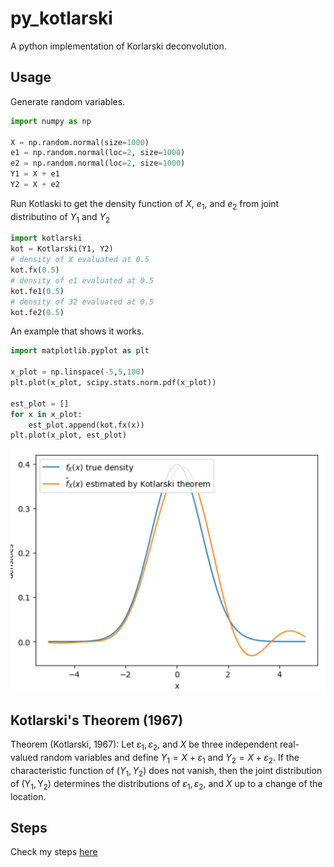 # py_kotlarski
 A python implementation of Korlarski deconvolution.

## Usage

Generate random variables.
```python
import numpy as np

X = np.random.normal(size=1000)
e1 = np.random.normal(loc=2, size=1000)
e2 = np.random.normal(loc=2, size=1000)
Y1 = X + e1
Y2 = X + e2
```
Run Kotlaski to get the density function of $X$, $e_1$, and $e_2$ from joint distributino of $Y_1$ and $Y_2$

```python
import kotlarski
kot = Kotlarski(Y1, Y2)
# density of X evaluated at 0.5
kot.fx(0.5)
# density of e1 evaluated at 0.5
kot.fe1(0.5)
# density of 32 evaluated at 0.5
kot.fe2(0.5)
```

An example that shows it works. 
```python
import matplotlib.pyplot as plt

x_plot = np.linspace(-5,5,100)
plt.plot(x_plot, scipy.stats.norm.pdf(x_plot))

est_plot = []
for x in x_plot:
    est_plot.append(kot.fx(x))
plt.plot(x_plot, est_plot)
```
![](docs/test_plot.png)<!-- -->


## Kotlarski's Theorem (1967)

Theorem (Kotlarski, 1967): Let $\varepsilon_1, \varepsilon_2$, and $X$ be three independent real-valued random variables and define $Y_1=X+\varepsilon_1$ and $Y_2=X+\varepsilon_2$. If the characteristic function of $\left(Y_1, Y_2\right)$ does not vanish, then the joint distribution of $\left(\mathrm{Y}_1, \mathrm{Y}_2\right)$ determines the distributions of $\varepsilon_1, \varepsilon_2$, and $X$ up to a change of the location.

## Steps

<!-- My steps are based on Li and Vuong (1998) and Krasnokutskaya (2011).

1. Estimate the joint characteristic function of $(Y_1, Y_2)$ by its empirical counterpart.
   $$\hat{\Psi}(t_1, t_2) = \frac{1}{n} \sum_{j=1}^n \exp \left(i t_1 \cdot Y_{1j}+i t_2 \cdot Y_{2j}\right)$$

2. Estimate the derivative of $\hat{\Psi}(t_1, t_2)$ with respect to $t_1$ by
   $$\hat{\Psi}_1(t_1, t_2) = \frac{1}{n} \sum_{j=1}^n i  \cdot Y_{1j}\exp \left(i t_1 \cdot Y_{1j}+i t_2 \cdot Y_{2j}\right)$$

3. Estimate the characteristic functions by
    $$
    \begin{aligned}
    \widehat{\Phi}_{X}(t) & =\exp \left(\int_0^t \frac{\widehat{\Psi}_{1}\left(0, u\right)}{\widehat{\Psi}\left(0, u\right)} d u-i t E\left[X\right]\right), \\
    \widehat{\Phi}_{\varepsilon_1}(t) & =\frac{\widehat{\Psi}(t, 0)}{\widehat{\Phi}_{X}(t)}, \\
    \widehat{\Phi}_{\varepsilon_2}(t) & =\frac{\widehat{\Psi}(0, t)}{\widehat{\Phi}_{X}(t)} .
    \end{aligned}
    $$

4. Transform the characteristic functions to density functions, where $T$ is a smoothing parameter.
    $$\hat{f}\left(u\right)=\frac{1}{2 \pi} \int_{-T}^T \exp \left(-i t u\right) \widehat{\Phi}(t) d t$$ -->

Check my steps [here](./docs/steps.png)